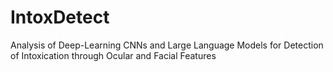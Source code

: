 # IntoxDetect
Analysis of Deep-Learning CNNs and Large Language Models for Detection of Intoxication through Ocular and Facial Features
